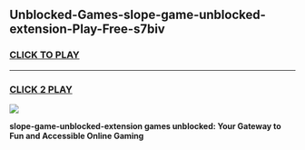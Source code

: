 
## Unblocked-Games-slope-game-unblocked-extension-Play-Free-s7biv
<h3>
<a href="https://premium76.site?title=slope-game-unblocked-extension&ref=20A">CLICK TO PLAY</a></h3>
<hr>

<h3>
<a href="https://premium76.site?title=slope-game-unblocked-extension&ref=20A">CLICK 2 PLAY</a>
  
</h3>

<a href="https://premium76.site?title=slope-game-unblocked-extension&ref=20A"><img src="https://clearcache.store/games.png"></a>


**slope-game-unblocked-extension games unblocked: Your Gateway to Fun and Accessible Online Gaming**
